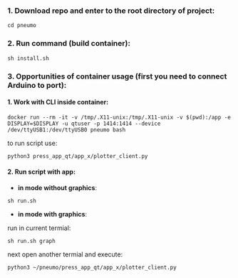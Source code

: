 ### 1. Download repo and enter to the root directory of project:
```
cd pneumo
```

### 2. Run command (build container):
```
sh install.sh
```

### 3. Opportunities of container usage (first you need to connect Arduino to port):

#### 1. Work with CLI inside container:
```
docker run --rm -it -v /tmp/.X11-unix:/tmp/.X11-unix -v $(pwd):/app -e DISPLAY=$DISPLAY -u qtuser -p 1414:1414 --device /dev/ttyUSB1:/dev/ttyUSB0 pneumo bash
```

to run script use:

```
python3 press_app_qt/app_x/plotter_client.py
```


#### 2. Run script with app: 

 - __in mode without graphics__:

```
sh run.sh
```

- __in mode with graphics__:

run in current termial:


```
sh run.sh graph
```

next open another termial and execute:

```
python3 ~/pneumo/press_app_qt/app_x/plotter_client.py
```

